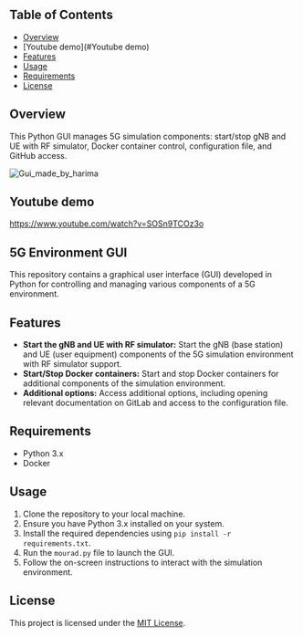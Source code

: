 ## Table of Contents

- [Overview](#overview)
- [Youtube demo](#Youtube demo)
- [Features](#Features)
- [Usage](#usage)
- [Requirements](#Requirements)
- [License](#license)

## Overview
This Python GUI manages 5G simulation components: start/stop gNB and UE with RF simulator, Docker container control, configuration file, and GitHub access.

![Gui_made_by_harima](https://github.com/Mouradnetworking/GUI-for-OAI/assets/155429869/0a95bb3f-9062-40e6-8d80-f3dd7727d393)

## Youtube demo
https://www.youtube.com/watch?v=SOSn9TCOz3o
## 5G Environment GUI

This repository contains a graphical user interface (GUI) developed in Python for controlling and managing various components of a 5G environment.

## Features

- **Start the gNB and UE with RF simulator:** Start the gNB (base station) and UE (user equipment) components of the 5G simulation environment with RF simulator support.
- **Start/Stop Docker containers:** Start and stop Docker containers for additional components of the simulation environment.
- **Additional options:** Access additional options, including opening relevant documentation on GitLab and access to the configuration file.

## Requirements

- Python 3.x
- Docker 

## Usage

1. Clone the repository to your local machine.
2. Ensure you have Python 3.x installed on your system.
3. Install the required dependencies using `pip install -r requirements.txt`.
4. Run the `mourad.py` file to launch the GUI.
5. Follow the on-screen instructions to interact with the simulation environment.

## License

This project is licensed under the [MIT License](LICENSE).
